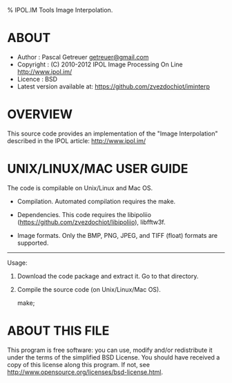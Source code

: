 % IPOL.IM Tools Image Interpolation.

# ABOUT

* Author : Pascal Getreuer <getreuer@gmail.com>
* Copyright : (C) 2010-2012 IPOL Image Processing On Line http://www.ipol.im/
* Licence   : BSD
* Latest version available at: https://github.com/zvezdochiot/iminterp

# OVERVIEW

This source code provides an implementation of the "Image Interpolation"
described in the IPOL article: http://www.ipol.im/

# UNIX/LINUX/MAC USER GUIDE

The code is compilable on Unix/Linux and Mac OS. 

- Compilation. 
Automated compilation requires the make.

- Dependencies.
This code requires the libipoliio (https://github.com/zvezdochiot/libipoliio), libfftw3f.

- Image formats. 
Only the BMP, PNG, JPEG, and TIFF (float) formats are supported. 
 
-------------------------------------------------------------------------
Usage:
1. Download the code package and extract it. Go to that directory. 

2. Compile the source code (on Unix/Linux/Mac OS). 

    make;

# ABOUT THIS FILE
This program is free software: you can use, modify and/or
redistribute it under the terms of the simplified BSD License. You
should have received a copy of this license along this program. If
not, see <http://www.opensource.org/licenses/bsd-license.html>.
